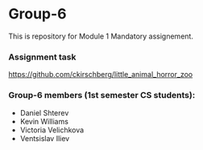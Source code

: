 # Group-6

This is repository for Module 1 Mandatory assignement.

### Assignment task
https://github.com/ckirschberg/little_animal_horror_zoo


### Group-6 members (1st semester CS students):
- Daniel Shterev
- Kevin Williams
- Victoria Velichkova
- Ventsislav Iliev
